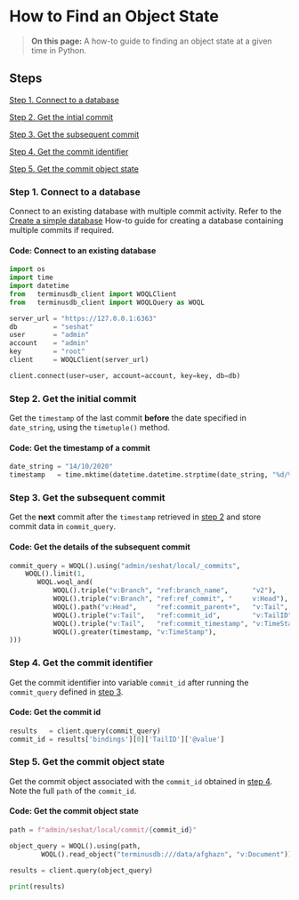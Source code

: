 # How to Find an Object State 

> **On this page:** A how-to guide to finding an object state at a given time in Python.

## Steps

[Step 1. Connect to a database](#step-1-connect-to-a-server)

[Step 2. Get the intial commit](#step-2-get-the-initial-commit)

[Step 3. Get the subsequent commit](#step-3-get-the-subsequent-commit)

[Step 4. Get the commit identifier](#step-4-get-the-commit-identifier)

[Step 5. Get the commit object state](#step-5-get-the-commit-object)

### Step 1. Connect to a database

<!-- doc-issue
Connect to a server
Given you have a database, (try downloading Seshat from TerminusdbHub) you can find the object state at a time in the following way: -->

Connect to an existing database with multiple commit activity. Refer to the [Create a simple database](/how-to/how-to-create-simple-database) How-to guide for creating a database containing multiple commits if required.

#### Code: Connect to an existing database

```python
import os
import time
import datetime
from   terminusdb_client import WOQLClient
from   terminusdb_client import WOQLQuery as WOQL

server_url = "https://127.0.0.1:6363"
db         = "seshat"
user       = "admin"
account    = "admin"
key        = "root"
client     = WOQLClient(server_url)

client.connect(user=user, account=account, key=key, db=db)
```

### Step 2. Get the initial commit

Get the `timestamp` of the last commit **before** the date specified in `date_string`, using the `timetuple()` method. 

#### Code: Get the timestamp of a commit 

```python
date_string = "14/10/2020"
timestamp   = time.mktime(datetime.datetime.strptime(date_string, "%d/%m/%Y").timetuple())
```

### Step 3. Get the subsequent commit

Get the **next** commit after the `timestamp` retrieved in [step 2](#step-2-get-the-initial-commit) and store commit data in `commit_query`.

#### Code: Get the details of the subsequent commit 

```python
commit_query = WOQL().using("admin/seshat/local/_commits",
    WOQL().limit(1,
       WOQL.woql_and(
           WOQL().triple("v:Branch", "ref:branch_name",      "v2"),
           WOQL().triple("v:Branch", "ref:ref_commit", "     v:Head"),
           WOQL().path("v:Head",     "ref:commit_parent+",   "v:Tail", "v:Path"),
           WOQL().triple("v:Tail",   "ref:commit_id",        "v:TailID"),
           WOQL().triple("v:Tail",   "ref:commit_timestamp", "v:TimeStamp"),
           WOQL().greater(timestamp, "v:TimeStamp"),
)))
```

### Step 4. Get the commit identifier

Get the commit identifier into variable `commit_id` after running the `commit_query` defined in [step 3](#step-3-get-the-subsequent-commit).  

<!-- docs-issue: Is TailID the same as the commit_id? -->

#### Code: Get the commit id

```python
results   = client.query(commit_query)
commit_id = results['bindings'][0]['TailID']['@value']
```

### Step 5. Get the commit object state

Get the commit object associated with the `commit_id` obtained in [step 4](#get-the-commit-identifier). Note the full `path` of the `commit_id`.

#### Code: Get the commit object state 

```python
path = f"admin/seshat/local/commit/{commit_id}"

object_query = WOQL().using(path,
        WOQL().read_object("terminusdb:///data/afghazn", "v:Document"))

results = client.query(object_query)

print(results)
```